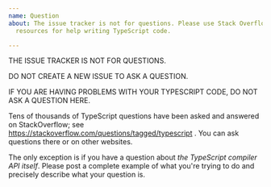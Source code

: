 ```yaml
---
name: Question
about: The issue tracker is not for questions. Please use Stack Overflow or other
  resources for help writing TypeScript code.

---
```


THE ISSUE TRACKER IS NOT FOR QUESTIONS.

DO NOT CREATE A NEW ISSUE TO ASK A QUESTION.

IF YOU ARE HAVING PROBLEMS WITH YOUR TYPESCRIPT CODE, DO NOT ASK A QUESTION HERE.

Tens of thousands of TypeScript questions have been asked and answered on StackOverflow; see https://stackoverflow.com/questions/tagged/typescript . You can ask questions there or on other websites.

The only exception is if you have a question about *the TypeScript compiler API itself*. Please post a complete example of what you're trying to do and precisely describe what your question is.
